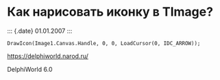 Как нарисовать иконку в TImage?
===============================

::: {.date}
01.01.2007
:::

    DrawIcon(Image1.Canvas.Handle, 0, 0, LoadCursor(0, IDC_ARROW));

<https://delphiworld.narod.ru/>

DelphiWorld 6.0
